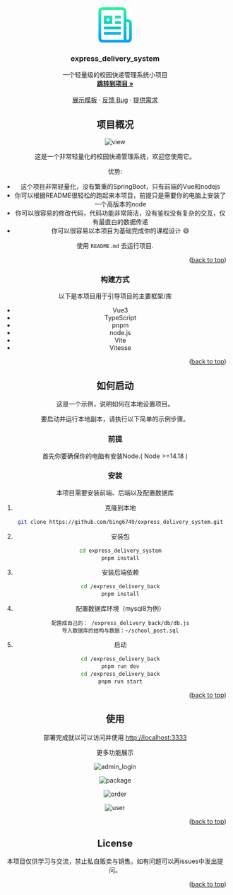<div align="center">
  <a href="https://github.com/othneildrew/Best-README-Template">
    <img src="images/logo.png" alt="Logo" width="80" height="80">
  </a>
  <h3 align="center">express_delivery_system</h3>

  <p align="center">
    一个轻量级的校园快递管理系统小项目
    <br />
    <a href="https://github.com/bing6749/express_delivery_system"><strong>跳转到项目 »</strong></a>
    <br />
    <br />
    <a href="https://github.com/bing6749/express_delivery_system">展示模板</a>
    ·
    <a href="https://github.com/bing6749/express_delivery_system/issues">反馈 Bug</a>
    ·
    <a href="https://github.com/bing6749/express_delivery_system/issues">提供需求</a>
  </p>

<!-- ABOUT THE PROJECT -->

## 项目概况

![view](https://s2.loli.net/2023/12/22/UyugT1bVYnWweDS.jpg)

这是一个非常轻量化的校园快递管理系统，欢迎您使用它。

优势:

- 这个项目非常轻量化，没有繁重的SpringBoot，只有前端的Vue和nodejs
- 你可以根据README很轻松的跑起来本项目，前提只是需要你的电脑上安装了一个高版本的node
- 你可以很容易的修改代码，代码功能非常简洁，没有鉴权没有复杂的交互，仅有最直白的数据传递
- 你可以很容易以本项目为基础完成你的课程设计 :smile:

使用 `README.md` 去运行项目.

<p align="right">(<a href="#readme-top">back to top</a>)</p>

### 构建方式

以下是本项目用于引导项目的主要框架/库

- Vue3
- TypeScript
- pnpm
- node.js
- Vite
- Vitesse

<p align="right">(<a href="#readme-top">back to top</a>)</p>

## 如何启动

这是一个示例，说明如何在本地设置项目。

要启动并运行本地副本，请执行以下简单的示例步骤。

### 前提

首先你要确保你的电脑有安装Node.( Node >=14.18 )

### 安装

本项目需要安装前端、后端以及配置数据库

1. 克隆到本地

   ```sh
   git clone https://github.com/bing6749/express_delivery_system.git
   ```

2. 安装包
   ```sh
   cd express_delivery_system
   pnpm install
   ```
3. 安装后端依赖

   ```sh
   cd /express_delivery_back
   pnpm install
   ```

4. 配置数据库环境（mysql8为例）

   ```
   配置成自己的： /express_delivery_back/db/db.js
   导入数据库的结构与数据：~/school_post.sql
   ```

5. 启动

   ```sh
   cd /express_delivery_back
   pnpm run dev
   cd /express_delivery_back
   pnpm run start
   ```

<!-- USAGE EXAMPLES -->

<p align="right">(<a href="#readme-top">back to top</a>)</p>

## 使用

部署完成就以可以访问并使用 [http://localhost:3333](http://localhost:3333/)

更多功能展示

![admin_login](https://s2.loli.net/2023/12/22/NJkBbr1ZdCVn3qW.jpg)

![package](https://s2.loli.net/2023/12/22/ZqJ7BUkPOywhzu5.jpg)

![order](https://s2.loli.net/2023/12/22/XasQdgFwvh3HpIk.jpg)

![user](https://s2.loli.net/2023/12/22/EpTaGqxtURSjrdV.jpg)

<p align="right">(<a href="#readme-top">back to top</a>)

<!-- LICENSE -->

## License

本项目仅供学习与交流，禁止私自贩卖与销售。如有问题可以再issues中发出提问。

<p align="right">(<a href="#readme-top">back to top</a>)
